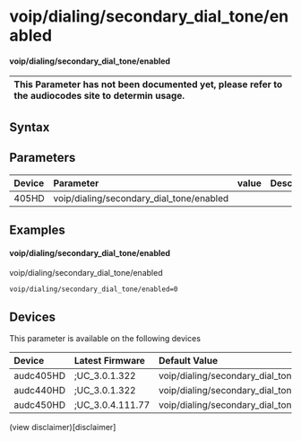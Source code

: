 ﻿---
description: voip/dialing/secondary_dial_tone/enabled
search: false
---

# voip/dialing/secondary_dial_tone/enabled

#### voip/dialing/secondary_dial_tone/enabled


| This Parameter has not been documented yet, please refer to the audiocodes site to determin usage.  | 
| :--- |

## Syntax

## Parameters
|Device|Parameter|value|Description|
|:---|:---|:---|:---|
| 405HD | voip/dialing/secondary_dial_tone/enabled |  |  |

## Examples
#### voip/dialing/secondary_dial_tone/enabled

voip/dialing/secondary_dial_tone/enabled

```
voip/dialing/secondary_dial_tone/enabled=0
```

## Devices
This parameter is available on the following devices

| Device | Latest Firmware | Default Value |
|:---|:---|:---|
| audc405HD | ;UC_3.0.1.322 | voip/dialing/secondary_dial_tone/enabled=0 
| audc440HD | ;UC_3.0.1.322 | voip/dialing/secondary_dial_tone/enabled=0 
| audc450HD | ;UC_3.0.4.111.77 | voip/dialing/secondary_dial_tone/enabled=0 

(view disclaimer)[disclaimer]
